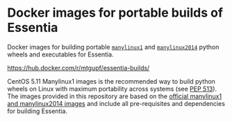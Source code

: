 # Docker images for portable builds of Essentia

Docker images for building portable [``manylinux1``](https://www.python.org/dev/peps/pep-0513/) and [``manylinux2014``](https://www.python.org/dev/peps/pep-0599/) python wheels and executables for Essentia. 

https://hub.docker.com/r/mtgupf/essentia-builds/

CentOS 5.11 Manylinux1 images is the recommended way to build python wheels on Linux with maximum portability across systems 
(see [PEP 513](https://www.python.org/dev/peps/pep-0513/)). The images provided in this repository are based on the [official manylinux1 and manylinux2014 images](https://github.com/pypa/manylinux) and include all pre-requisites and dependencies for building Essentia.
